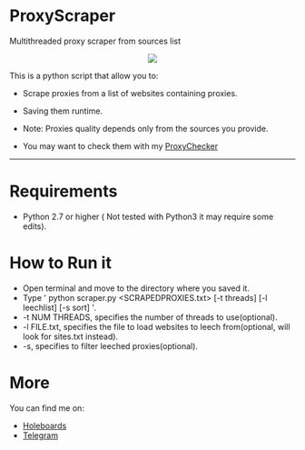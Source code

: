 # ProxyScraper
Multithreaded proxy scraper from sources list

<p align="center"><img src="http://i.imgur.com/Tzy68Zj.png" /</p>


This is a python script that allow you to:

* Scrape proxies from a list of websites containing proxies.
* Saving them runtime.

* Note: Proxies quality depends only from the sources you provide.
* You may want to check them with my [ProxyChecker](https://github.com/GooogIe/ProxyChecker)

***

# Requirements #

* Python 2.7 or higher ( Not tested with Python3 it may require some edits).

# How to Run it #

* Open terminal and move to the directory where you saved it.
* Type ' python scraper.py <SCRAPEDPROXIES.txt> [-t threads] [-l leechlist] [-s sort] '.
* -t NUM THREADS, specifies the number of threads to use(optional).
* -l FILE.txt, specifies the file to load websites to leech from(optional, will look for sites.txt instead).
* -s, specifies to filter leeched proxies(optional).

# More #

You can find me on:

* [Holeboards](www.holeboards.eu)
* [Telegram](www.telegram.me/eigoog)

